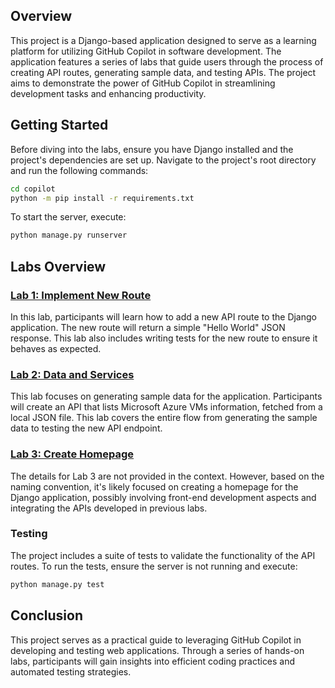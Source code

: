 ## Overview

This project is a Django-based application designed to serve as a learning platform for utilizing GitHub Copilot in software development. The application features a series of labs that guide users through the process of creating API routes, generating sample data, and testing APIs. The project aims to demonstrate the power of GitHub Copilot in streamlining development tasks and enhancing productivity.

## Getting Started
Before diving into the labs, ensure you have Django installed and the project's dependencies are set up. Navigate to the project's root directory and run the following commands:

```bash
cd copilot
python -m pip install -r requirements.txt
```

To start the server, execute:

```bash
python manage.py runserver
```

## Labs Overview

### [Lab 1: Implement New Route](./docs/001-implement-new-route.md)

In this lab, participants will learn how to add a new API route to the Django application. The new route will return a simple "Hello World" JSON response. This lab also includes writing tests for the new route to ensure it behaves as expected.

### [Lab 2: Data and Services](./docs/002-data-and-services.md)

This lab focuses on generating sample data for the application. Participants will create an API that lists Microsoft Azure VMs information, fetched from a local JSON file. This lab covers the entire flow from generating the sample data to testing the new API endpoint.

### [Lab 3: Create Homepage](/docs/003-create-homepage.md)
The details for Lab 3 are not provided in the context. However, based on the naming convention, it's likely focused on creating a homepage for the Django application, possibly involving front-end development aspects and integrating the APIs developed in previous labs.

### Testing

The project includes a suite of tests to validate the functionality of the API routes. To run the tests, ensure the server is not running and execute:

```bash
python manage.py test
```

## Conclusion

This project serves as a practical guide to leveraging GitHub Copilot in developing and testing web applications. Through a series of hands-on labs, participants will gain insights into efficient coding practices and automated testing strategies.

 
